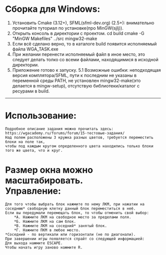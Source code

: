 Сборка для Windows:
====
1. Установить Cmake (3.12+), SFML(sfml-dev.org) (2.5+): внимательно прочитайте туториал по установке(про MinGW(sjlj)).
2. Открыть консоль в директории с проектом.
	cd build 
	cmake -G "MinGW Makefiles" ../src
	mingw32-make	
3. Если всё сделано верно, то в каталоге build появится исполняемый файла WGA_TASK.exe
4. При желании перенести исполняемый файл в иное место, это следует делать толко со всеми файлами, находящимися в исходной директории.
5. Приложение готово к запуску.
5.1 Возможные ошибки: неподходящая версия комплятора/SFML, пути к последним не указаны в переменной среды PATH, не установлен mingw32-make(это делается в mingw-setup), отсутствую библиотеки/каталог с ресурами в build.
----
Использование:  
====
	Подробное описание задания можно прочитать здесь: https://wgacademy.ru/forums/forum/15-тестовые-задания/
	Над полем расположены 3 кружка разных цветов, требуется переместить блоки на поле так,  
	чтобы под каждым кругом определенного цвета находились только блоки того же цвета, что и круг. 
**Размер окна можно масштабировать.**   
Управление:
====
	Для того чтобы выбрать блок нажмите по нему ЛКМ, при нажатии на соседнюю* свободную клетку данный блок переместиться в неё. 
	Если вы передумали перемещать блок, то чтобы отменить свой выбор:
		*А. Нажмите ЛКМ на свободное место за пределами поля.
		*Б. Нажмите ЛКМ на сам блок. 
		*В. Нажмите ЛКМ на соседний* занятый блок.
		*Г. Нажмите ПКМ в любое место. 
	*Соседний - по вертикали или горизонтали (не по диагонали).
	При завершении игры появляется спрайт со следующей информацией:
	Для выхода нажмите ESCAPE.
	Чтобы начать игру заново нажмите R.
